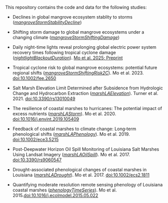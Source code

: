 This repository contains the code and data for the following studies: 

* Declines in global mangrove ecosystem stablity to storms ([_mangroveStormStabilityDecline_](https://github.com/moyu-ENV/codeAndData/tree/main/shiftingDamage))
  
* Shifting storm damage to global mangrove ecosystems under a changing climate ([_mangroveStormShiftingDamage_](https://github.com/moyu-ENV/codeAndData/tree/main/shiftingDamage)) 

* Daily night-time lights reveal prolonging global electric power system recovery times following tropical cyclone damage  ([_nightlightBlackoutDuration_](https://github.com/moyu-ENV/codeAndData/tree/main/blackoutDuration)). [Mo et al. 2025; Preprint](https://www.researchsquare.com/article/rs-6030545/v1)

* Tropical cyclone risk to global mangrove ecosystems: potential future regional shifts ([_mangroveStormShiftingRisk2C_](https://github.com/moyu-ENV/codeAndData/tree/main/shiftingRisk2C)). Mo et al. 2023. [doi:10.1002/fee.2650](https://esajournals.onlinelibrary.wiley.com/doi/10.1002/fee.2650)

*  Salt Marsh Elevation Limit Determined after Subsidence from Hydrologic Change and Hydrocarbon Extraction ([_marshLAElevation_](https://github.com/moyu-ENV/codeAndData/tree/main/marshLAElevation)). Turner et al. 2021. [doi:10.3390/rs13010049](https://www.mdpi.com/2072-4292/13/1/49)

* The resilience of coastal marshes to hurricanes: The potential impact of excess nutrients ([_marshLAStorm_](https://github.com/moyu-ENV/codeAndData/tree/main/marshLAStorm)). Mo et al. 2020. [doi:10.1016/j.envint.2019.105409](https://www.sciencedirect.com/science/article/pii/S0160412019312814)

* Feedback of coastal marshes to climate change: Long‐term phenological shifts ([_marshLAPhenology_](https://github.com/moyu-ENV/codeAndData/tree/main/marshLAPhenology)). Mo et al. 2019. [doi:10.1002/ece3.5215](https://onlinelibrary.wiley.com/doi/full/10.1002/ece3.5215)

* Post-Deepwater Horizon Oil Spill Monitoring of Louisiana Salt Marshes Using Landsat Imagery ([_marshLAOilSpill_](https://github.com/moyu-ENV/codeAndData/tree/main/marshLAOilSpill)). Mo et al. 2017. [doi:10.3390/rs9060547](https://www.mdpi.com/2072-4292/9/6/547)
  
* Drought-associated phenological changes of coastal marshes in Louisiana ([_marshLADrought_](https://github.com/moyu-ENV/codeAndData/tree/main/marshLADrought)). Mo et al. 2017. [doi:10.1002/ecs2.1811](https://esajournals.onlinelibrary.wiley.com/doi/10.1002/ecs2.1811)

* Quantifying moderate resolution remote sensing phenology of Louisiana coastal marshes ([_phenologyTimeSeries_](https://github.com/moyu-ENV/codeAndData/tree/main/phenologyTimeSeries)). Mo et al. 2015.[doi:10.1016/j.ecolmodel.2015.05.022](https://www.sciencedirect.com/science/article/abs/pii/S0304380015002197)

